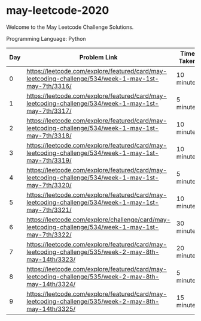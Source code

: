 # may-leetcode-2020

Welcome to the May Leetcode Challenge Solutions.

Programming Language: Python

|Day| Problem Link | Time Taken | Algorithm Used | 
|--|--------------| ---------- | -------------- |
|0|https://leetcode.com/explore/featured/card/may-leetcoding-challenge/534/week-1-may-1st-may-7th/3316/| 10 minutes | Binary Search|
|1|https://leetcode.com/explore/featured/card/may-leetcoding-challenge/534/week-1-may-1st-may-7th/3317/| 5 minutes | None|
|2|https://leetcode.com/explore/featured/card/may-leetcoding-challenge/534/week-1-may-1st-may-7th/3318/| 10 minutes | None|
|3|https://leetcode.com/explore/featured/card/may-leetcoding-challenge/534/week-1-may-1st-may-7th/3319/| 10 minutes | None|
|4|https://leetcode.com/explore/featured/card/may-leetcoding-challenge/534/week-1-may-1st-may-7th/3320/| 5 minutes|None|
|5|https://leetcode.com/explore/featured/card/may-leetcoding-challenge/534/week-1-may-1st-may-7th/3321/| 10 minutes| None|
|6|https://leetcode.com/explore/challenge/card/may-leetcoding-challenge/534/week-1-may-1st-may-7th/3322/| 30 minutes | None|
|7|https://leetcode.com/explore/featured/card/may-leetcoding-challenge/535/week-2-may-8th-may-14th/3323/| 20 minutes| None|
|8|https://leetcode.com/explore/featured/card/may-leetcoding-challenge/535/week-2-may-8th-may-14th/3324/| 5 minutes|None|
|9| https://leetcode.com/explore/featured/card/may-leetcoding-challenge/535/week-2-may-8th-may-14th/3325/ | 15 minutes| None|
